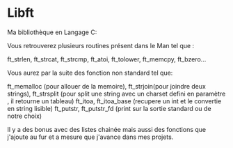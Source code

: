 # Libft
Ma bibliothèque en Langage C:

Vous retrouverez plusieurs routines présent dans le Man tel que :

ft_strlen, ft_strcat, ft_strcmp, ft_atoi, ft_tolower, ft_memcpy, ft_bzero...

Vous aurez par la suite des fonction non standard  tel que:

ft_memalloc (pour allouer de la memoire), ft_strjoin(pour joindre deux strings),
ft_strsplit (pour split une string avec un charset defini en paramètre , il retourne un tableau)
ft_itoa, ft_itoa_base (recupere un int et le convertie en string lisible)
ft_putstr, ft_putstr_fd (print sur la sortie standard ou de notre choix)

Il y a des bonus avec des listes chainée mais aussi des fonctions que j'ajoute au fur et a mesure que j'avance dans mes projets.
